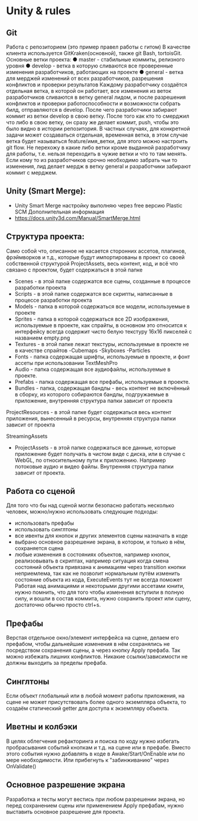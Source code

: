 # Unity & rules #
## Git ##
Работа с репозиторием (это пример правел работы с гитом)
В качестве клиента используется GitKraken(основной), также git Bash, tortoisGit. 
Основные ветки проекта:
●	master - стабильные коммиты, релизного уровня
●	develop - ветка в которую сливаются все проверенные изменения разработчиков, работающих на проекте
●	general - ветка для мерджей изменений от всех разработчиков, разрешения конфликтов и проверки результатов
Каждому разработчику создаётся отдельная ветка, в которой он работает, все изменения из веток разработчиков сливаются в ветку general лидом, и после разрешения конфликтов и проверки работоспособности и возможности собрать билд, отправляются в develop. 
После чего разработчики забирают коммит из ветки develop в свою ветку. После того как кто то смерджил что либо в свою ветку, он сразу же делает коммит, push, чтобы это было видно в истории репозитория. 
В частных случаях, для конкретной задачи может создаваться отдельная, временная ветка, в этом случае ветка будет называться feature/имя_ветки, для этого можно настроить git flow.
Не перехожу в какие либо ветки кроме выданной разработчику для работы, т.е. нельзя переходить в чужие ветки и что то там менять.
Если кому то из разработчиков срочно необходимо забрать чьи то изменения, лид делает мердж в ветку general и разработчики забирают коммит с мерджем.



## Unity (Smart Merge): ##
*  Unity Smart Merge настройку выполняю через free версию Plastic SCM
Дополнительная информация 
* https://docs.unity3d.com/Manual/SmartMerge.html


## Структура проекта: ##
Само собой что, описанное не касается сторонних ассетов, плагинов, фрэймворков и т.д., которые будут импортированы в проект со своей собственной структурой
ProjectAssets, весь контент, код, и всё что связано с проектом, будет содержаться в этой папке

*	Scenes - в этой папке содержатся все сцены, созданные в процессе разработки проекта
*	Scripts - в этой папке содержатся все скрипты, написанные в процессе разработки проекта
*	Models - папка в которой содержаться все модели, используемые в проекте
*	Sprites - папка в которой содержаться все 2D изображения, используемые в проекте, как спрайты, в основном это относится к интерфейсу всегда содержит чисто белую текстуру 16х16 пикселей с названием empty.png
*	Textures - в этой папке лежат текстуры, используемые в проекте не в качестве спрайтов
	-Cubemaps
	-Skyboxes
	-Particles
*	Fonts - папка содержащая шрифты, используемые в проекте, и фонт ассеты при использовании TextMeshPro
*	Audio - папка содержащая все аудиофайлы, используемые в проекте.
*	Prefabs - папка содержащая все префабы, используемые в проекте.
*	Bundles - папка, содержащая бандлы - весь контент не включённый в сборку, из которого собираются бандлы, подгружаемые в приложение, внутренняя структура папки зависит от проекта

ProjectResources - в этой папке будет содержаться весь контент приложения, вынесенный в ресурсы, внутренняя структура папки зависит от проекта

StreamingAssets
*   ProjectAssets - в этой папке содержаться все данные, которые приложение будет получать в чистом виде с диска, или в случае с WebGL, по относительному пути к приложению. Например потоковые аудио и видео файлы. Внутренняя структура папки зависит от проекта.


## Работа со сценой ##
Для того что бы над сценой могли безопасно работать несколько человек, можно/нужно использовать следующие подходы:
*	использовать префабы
*	использовать синглтоны
*	все ивенты для кнопок и других элементов сцены назначать в коде
*	выбрано основное разрешение экрана, в котором, и только в нём, сохраняется сцена
*	любые изменения в состояниях объектов, например кнопок, реализовывать в скриптах, например ситуация когда смена состояний объекта привязана к анимациям через transition кнопки неприемлема,
так как не позволит нормальным путём изменить состояние объекта из кода, ExecuteEvents тут не всегда поможет 
Работая над анимациями и некоторыми другими ассетами юнити, нужно помнить, что для того чтобы изменения вступили в полную силу, и вошли в состав коммита, нужно сохранить проект или сцену, достаточно обычно просто ctrl+s.

## Префабы ##
Верстая отдельное окно/элемент интерфейса на сцене, делаем его префабом, чтобы дальнейшие изменения в нём сохранялись не посредством сохранения сцены, а через кнопку Apply префаба. 
Так можно избежать лишних конфликтов.
Никакие ссылки/зависимости не должны выходить за пределы префаба.

## Синглтоны ##
Если объект глобальный или в любой момент работы приложения, на сцене не может присутствовать более одного экземпляра объекта, то создаём статический getter для доступа к экземпляру объекта.

## Иветны и колбэки ##
В целях облегчения рефакторинга и поиска по коду нужно избегать пробрасывания событий кнопкам и т.д. на сцене или в префабе. 
Вместо этого события нужно добавлять в коде в Awake/Start/OnEnable или по мере необходимости.
Или прибегнуть к "забинживанию" через OnValidate()

## Основное разрешение экрана ##
Разработка и тесты могут вестись при любом разрешении экрана, но перед сохранением сцены или применением Apply префабам, нужно выставить основное разрешение для проекта.






